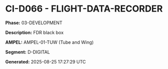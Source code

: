# CI-D066 - FLIGHT-DATA-RECORDER

**Phase:** 03-DEVELOPMENT

**Description:** FDR black box

**AMPEL:** AMPEL-01-TUW (Tube and Wing)

**Segment:** D-DIGITAL

**Generated:** 2025-08-25 17:27:29 UTC
